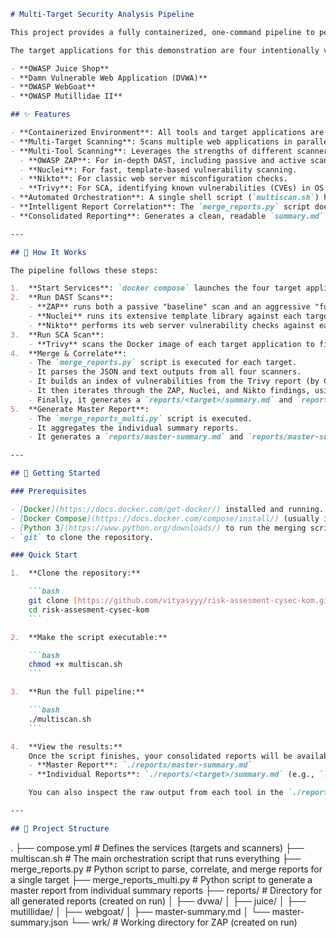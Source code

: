 ````markdown
# Multi-Target Security Analysis Pipeline

This project provides a fully containerized, one-command pipeline to perform a comprehensive security scan on multiple web applications simultaneously. It uses a suite of popular open-source tools for both Dynamic Application Security Testing (DAST) and Software Composition Analysis (SCA), and then intelligently merges the results into individual and consolidated reports in Markdown format.

The target applications for this demonstration are four intentionally vulnerable web applications:

- **OWASP Juice Shop**
- **Damn Vulnerable Web Application (DVWA)**
- **OWASP WebGoat**
- **OWASP Mutillidae II**

## ✨ Features

- **Containerized Environment**: All tools and target applications are managed via Docker Compose for easy setup and teardown.
- **Multi-Target Scanning**: Scans multiple web applications in parallel, saving time and effort.
- **Multi-Tool Scanning**: Leverages the strengths of different scanners:
  - **OWASP ZAP**: For in-depth DAST, including passive and active scanning.
  - **Nuclei**: For fast, template-based vulnerability scanning.
  - **Nikto**: For classic web server misconfiguration checks.
  - **Trivy**: For SCA, identifying known vulnerabilities (CVEs) in OS packages and application dependencies.
- **Automated Orchestration**: A single shell script (`multiscan.sh`) handles the entire process: starting the targets, running all scans sequentially and in parallel, and generating the final reports.
- **Intelligent Report Correlation**: The `merge_reports.py` script doesn't just combine reports; it actively correlates findings. For example, it links a web vulnerability found by ZAP (like a potential XSS) to an underlying package CVE found by Trivy that might be the root cause.
- **Consolidated Reporting**: Generates a clean, readable `summary.md` file for each target, as well as a `master-summary.md` that provides a high-level overview of the security posture of all targets.

---

## 🔧 How It Works

The pipeline follows these steps:

1.  **Start Services**: `docker compose` launches the four target applications (Juice Shop, DVWA, WebGoat, and Mutillidae) and sets up a shared network for the scanners.
2.  **Run DAST Scans**:
    - **ZAP** runs both a passive "baseline" scan and an aggressive "full" active scan against each target container.
    - **Nuclei** runs its extensive template library against each target URL in parallel.
    - **Nikto** performs its web server vulnerability checks against each target in parallel.
3.  **Run SCA Scan**:
    - **Trivy** scans the Docker image of each target application to find known vulnerabilities in its components.
4.  **Merge & Correlate**:
    - The `merge_reports.py` script is executed for each target.
    - It parses the JSON and text outputs from all four scanners.
    - It builds an index of vulnerabilities from the Trivy report (by CVE, CWE, and package name).
    - It then iterates through the ZAP, Nuclei, and Nikto findings, using CVEs, CWEs, and fuzzy text matching to link them to the underlying vulnerabilities found by Trivy.
    - Finally, it generates a `reports/<target>/summary.md` and `reports/<target>/summary.json` with all the consolidated data for each target.
5.  **Generate Master Report**:
    - The `merge_reports_multi.py` script is executed.
    - It aggregates the individual summary reports.
    - It generates a `reports/master-summary.md` and `reports/master-summary.json` that provides a high-level overview of all targets, including a risk ranking and a list of the top critical CVEs across all applications.

---

## 🚀 Getting Started

### Prerequisites

- [Docker](https://docs.docker.com/get-docker/) installed and running.
- [Docker Compose](https://docs.docker.com/compose/install/) (usually included with Docker Desktop).
- [Python 3](https://www.python.org/downloads/) to run the merging scripts.
- `git` to clone the repository.

### Quick Start

1.  **Clone the repository:**

    ```bash
    git clone [https://github.com/vityasyyy/risk-assesment-cysec-kom.git](https://github.com/vityasyyy/risk-assesment-cysec-kom.git)
    cd risk-assesment-cysec-kom
    ```

2.  **Make the script executable:**

    ```bash
    chmod +x multiscan.sh
    ```

3.  **Run the full pipeline:**

    ```bash
    ./multiscan.sh
    ```

4.  **View the results:**
    Once the script finishes, your consolidated reports will be available at:
    - **Master Report**: `./reports/master-summary.md`
    - **Individual Reports**: `./reports/<target>/summary.md` (e.g., `./reports/juice/summary.md`)

    You can also inspect the raw output from each tool in the `./reports/<target>` directories.

---

## 📂 Project Structure
````

.
├── compose.yml \# Defines the services (targets and scanners)
├── multiscan.sh \# The main orchestration script that runs everything
├── merge_reports.py \# Python script to parse, correlate, and merge reports for a single target
├── merge_reports_multi.py \# Python script to generate a master report from individual summary reports
├── reports/ \# Directory for all generated reports (created on run)
│ ├── dvwa/
│ ├── juice/
│ ├── mutillidae/
│ ├── webgoat/
│ ├── master-summary.md
│ └── master-summary.json
└── wrk/ \# Working directory for ZAP (created on run)

```

```

